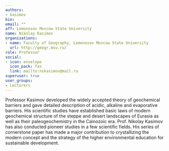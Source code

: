 ```yaml
---
authors:
- kasimov
bio:
email: ""
aff: Lomonosov Moscow State University
name: Nikolay Kasimov
organizations:
- name: Faculty of Geography, Lomonosov Moscow State University
  url: http://geogr.msu.ru/
role: Professor
social:
- icon: envelope
  icon_pack: fas
  link: mailto:nskasimov@mail.ru
superuser: true
user_groups:
- Lecturers
---
```


Professor Kasimov developed the widely accepted theory of geochemical barriers and gave detailed description of acidic, alkaline and evaporative barriers. His scientific studies have established basic laws of modern geochemical structure of the steppe and desert landscapes of Eurasia as well as their paleogeochemistry in the Cainozoic era.  Prof. Nikolay Kasimov has also conducted pioneer studies in a few scientific fields. His series of cornerstone paper has made a major contribution to crystallizing the modern concept and the strategy of the higher environmental education for sustainable development.
